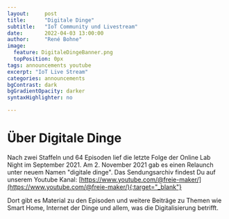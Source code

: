 ```yaml
---
layout:     post
title:      "Digitale Dinge"
subtitle:   "IoT Community und Livestream"
date:       2022-04-03 13:00:00
author:     "René Bohne"
image:
  feature: DigitaleDingeBanner.png
  topPosition: 0px
tags: announcements youtube
excerpt: "IoT Live Stream"
categories: announcements
bgContrast: dark
bgGradientOpacity: darker
syntaxHighlighter: no

---
```

# Über Digitale Dinge

Nach zwei Staffeln und 64 Episoden lief die letzte Folge der Online Lab Night im September 2021. Am 2. November 2021 gab es einen Relaunch unter neuem Namen "digitale dinge". Das Sendungsarchiv findest Du auf unserem Youtube Kanal: [https://www.youtube.com/@freie-maker/](https://www.youtube.com/@freie-maker/){:target="_blank"}

 Dort gibt es Material zu den Episoden und weitere Beiträge zu Themen wie Smart Home, Internet der Dinge und allem, was die Digitalisierung betrifft.

